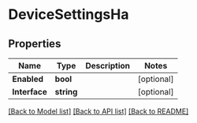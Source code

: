 # DeviceSettingsHa

## Properties

Name | Type | Description | Notes
------------ | ------------- | ------------- | -------------
**Enabled** | **bool** |  | [optional] 
**Interface** | **string** |  | [optional] 

[[Back to Model list]](../README.md#documentation-for-models) [[Back to API list]](../README.md#documentation-for-api-endpoints) [[Back to README]](../README.md)


